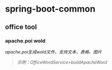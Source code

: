 # spring-boot-common

## office tool

### apache.poi wold

_apache.poi生成wold文件，支持文本、表格、图片_
> _示例：OfficeWordService>buildApacheWord_



